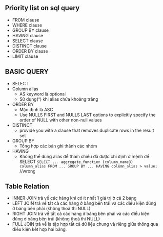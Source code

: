 ## Priority list on sql query
* FROM clause
* WHERE clause
* GROUP BY clause
* HAVING clause
* SELECT clause
* DISTINCT clause
* ORDER BY clause
* LIMIT clause 

## BASIC QUERY
* SELECT	
* Column alias
	+ AS keyword là optional
	+ Sử dụng(“) khi alias chứa khoảng trắng
* ORDER BY
	+ Mặc định là ASC
	+ Use NULLS FIRST and NULLS LAST options to explicitly specify the order of NULL with other non-null values
* DISTINCT
	+ provide you with a clause that removes duplicate rows in the result set
* GROUP BY
	+ Tổng hợp các bản ghi thành các nhóm
* HAVING
 	+ Không thể dùng alias để tham chiếu đã được chỉ định ở mệnh để SELECT
 	`SELECT
    ...
    aggregate_function (column_name3) column_alias
	FROM
    ...
	GROUP BY
    ...
	HAVING
    column_alias > value;` //wrong

## Table Relation
* INNER JOIN trả về các hàng khi có ít nhất 1 giá trị ở cả 2 bảng
* LEFT JOIN trả về tất cả các hàng ở bảng bên trái và các điều kiện đúng ở bảng bên phải (không thoã thì NULL)
* RIGHT JOIN trả về tất cả các hàng ở bảng bên phải và các điều kiện đúng ở bảng bên trái (không thoã thì NULL)
* FULL JOIN trả về là tập hợp tất cả dữ liệu chung và riêng giữa thông qua điều kiện kết hợp hai bảng.

